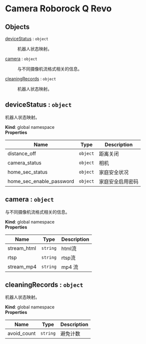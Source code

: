 # Camera Roborock Q Revo

## Objects

<dl>
<dt><a href="#deviceStatus">deviceStatus</a> : <code>object</code></dt>
<dd><p>机器人状态映射。</p>
</dd>
<dt><a href="#camera">camera</a> : <code>object</code></dt>
<dd><p>与不同摄像机流格式相关的信息。</p>
</dd>
<dt><a href="#cleaningRecords">cleaningRecords</a> : <code>object</code></dt>
<dd><p>机器人状态映射。</p>
</dd>
</dl>

<a name="deviceStatus"></a>

## deviceStatus : <code>object</code>
机器人状态映射。

**Kind**: global namespace  
**Properties**

| Name | Type | Description |
| --- | --- | --- |
| distance_off | <code>object</code> | 距离关闭 |
| camera_status | <code>object</code> | 相机 |
| home_sec_status | <code>object</code> | 家庭安全状况 |
| home_sec_enable_password | <code>object</code> | 家庭安全启用密码 |

<a name="camera"></a>

## camera : <code>object</code>
与不同摄像机流格式相关的信息。

**Kind**: global namespace  
**Properties**

| Name | Type | Description |
| --- | --- | --- |
| stream_html | <code>string</code> | html流 |
| rtsp | <code>string</code> | rtsp流 |
| stream_mp4 | <code>string</code> | mp4 流 |

<a name="cleaningRecords"></a>

## cleaningRecords : <code>object</code>
机器人状态映射。

**Kind**: global namespace  
**Properties**

| Name | Type | Description |
| --- | --- | --- |
| avoid_count | <code>string</code> | 避免计数 |

